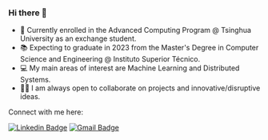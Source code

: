 ### Hi there 👋

- 🚩 Currently enrolled in the Advanced Computing Program @ Tsinghua University as an exchange student.
- 📚 Expecting to graduate  in 2023 from the Master's Degree in Computer Science and Engineering @ Instituto Superior Técnico.
- 💻 My main areas of interest are Machine Learning and Distributed Systems.
- 🙋‍♂️ I am always open to collaborate on projects and innovative/disruptive ideas.

Connect with me here:

[![Linkedin Badge](https://img.shields.io/badge/-armandotelesfortes-blue?style=social-square&logo=Linkedin&logoColor=white&link=https://www.linkedin.com/in/armandotelesfortes/)](https://www.linkedin.com/in/armandotelesfortes/)
[![Gmail Badge](https://img.shields.io/badge/-atfortes@protonmail.com-505264?style=social-square&logo=ProtonMail&logoColor=white&link=mailto:atfortes@protonmail.com)](mailto:atfortes@protonmail.com)

<!--
![Github Stats](https://github-readme-stats.vercel.app/api?username=atfortes&count_private=true&show_icons=true&include_all_commits=true)
![Top Langs](https://github-readme-stats.vercel.app/api/top-langs/?username=atfortes&hide=TeX&layout=compact&count_private=true)
![Visitor Badge](https://visitor-badge.laobi.icu/badge?page_id=atfortes.atfortes)
-->
